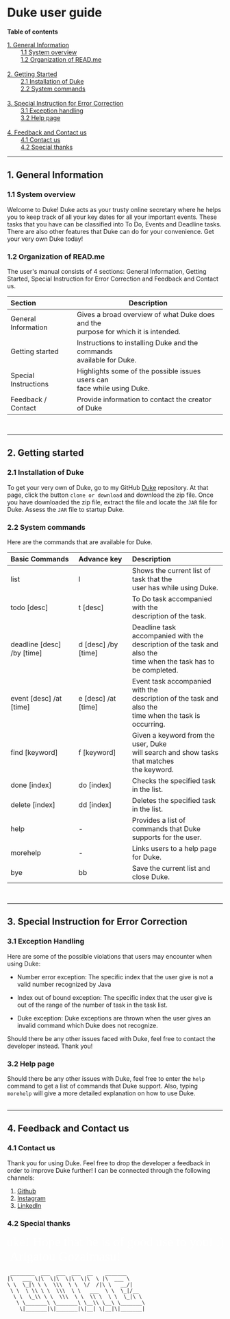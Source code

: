 # Duke user guide

__Table of contents__

<a href="#1">1. General Information</a>
<br>
&nbsp;&nbsp;&nbsp;&nbsp;&nbsp;&nbsp;&nbsp;&nbsp;<a href="#1.1">1.1 System overview</a>
<br>
&nbsp;&nbsp;&nbsp;&nbsp;&nbsp;&nbsp;&nbsp;&nbsp;<a href="#1.2">1.2 Organization of READ.me</a>
<br>
<br>
<a href="#2">2. Getting Started</a>
<br>
&nbsp;&nbsp;&nbsp;&nbsp;&nbsp;&nbsp;&nbsp;&nbsp;<a href="#2.1">2.1 Installation of Duke</a>
<br>
&nbsp;&nbsp;&nbsp;&nbsp;&nbsp;&nbsp;&nbsp;&nbsp;<a href="#2.2">2.2 System commands</a>
<br>
<br>
<a href="#3">3. Special Instruction for Error Correction</a>
<br>
&nbsp;&nbsp;&nbsp;&nbsp;&nbsp;&nbsp;&nbsp;&nbsp;<a href="#3.1">3.1 Exception handling</a>
<br>
&nbsp;&nbsp;&nbsp;&nbsp;&nbsp;&nbsp;&nbsp;&nbsp;<a href="#3.2">3.2 Help page</a>
<br>
<br>
<a href="#4">4. Feedback and Contact us</a>
<br>
&nbsp;&nbsp;&nbsp;&nbsp;&nbsp;&nbsp;&nbsp;&nbsp;<a href="#4.1">4.1 Contact us</a>
<br>
&nbsp;&nbsp;&nbsp;&nbsp;&nbsp;&nbsp;&nbsp;&nbsp;<a href="#4.2">4.2 Special thanks</a>

---
## <a id="1">1. General Information</a>
### <a id="1.1">1.1 System overview</a>
Welcome to Duke! Duke acts as your trusty online secretary where he helps you to keep track of all your key dates for all your important events. These tasks that you have can be classified into To Do, Events and Deadline tasks. There are also other features that Duke can do for your convenience. Get your very own Duke today!
<br>

### <a id="1.2">1.2 Organization of READ.me</a>
The user's manual consists of 4 sections: General Information, Getting Started, Special Instruction for Error Correction and Feedback and Contact us.
<br>

| Section   | Description    | 
|:-----------|------------|
| General Information    |Gives a broad overview of what Duke does and the <br> purpose for which it is intended.
| Getting started			 |Instructions to installing Duke and the commands <br> available for Duke.|	
| Special Instructions  |Highlights some of the possible issues users can <br> face while using Duke.| 
|Feedback / Contact|Provide information to contact the creator of Duke|   

<br>

---

## <a id="2">2. Getting started</a>
### <a id="2.1">2.1 Installation of Duke</a>
To get your very own of Duke, go to my GitHub [Duke](https://github.com/ngzhaoming/duke) repository. At that page, click the button `clone or download` and download the zip file. Once you have downloaded the zip file, extract the file and locate the `JAR` file for Duke. Assess the `JAR` file to startup Duke.
<br>
### <a id="2.2">2.2 System commands</a>
Here are the commands that are available for Duke.

| Basic Commands   | Advance key    | Description     |
|:-----------|:------------|:------------|
| list        |l|Shows the current list of task that the <br>user has while using Duke.
| todo [desc] |t [desc]| To Do task accompanied with the <br>description of the task. 
| deadline [desc] /by [time]       |d [desc] /by [time]|Deadline task accompanied with the <br>description of the task and also the <br>time when the task has to be completed.
| event [desc] /at [time]|e [desc] /at [time] | Event task accompanied with the <br>description of the task and also the <br>time when the task is occurring.
|find [keyword]|f [keyword]|Given a keyword from the user, Duke<br>will search and show tasks that matches<br>the keyword.
|done [index]|do [index] | Checks the specified task in the list.
|delete [index] | dd [index] | Deletes the specified task in the list.
|help| -| Provides a list of commands that Duke<br> supports for the user.
|morehelp| - |Links users to a help page for Duke.
|bye|bb|Save the current list and close Duke.

<br>

---

## <a id="3">3. Special Instruction for Error Correction</a>

### <a id="3.1">3.1 Exception Handling</a>
Here are some of the possible violations that users may encounter when using Duke:

* Number error exception: The specific index that the user give is not a valid number recognized by Java

* Index out of bound exception: The specific index that the user give is out of the range of the number of task in the task list.

* Duke exception: Duke exceptions are thrown when the user gives an invalid command which Duke does not recognize.

Should there be any other issues faced with Duke, feel free to contact the developer instead. Thank you!
<br>
### <a id="3.2">3.2 Help page</a>
Should there be any other issues with Duke, feel free to enter the `help` command to get a list of commands that Duke support. Also, typing `morehelp` will give a more detailed explanation on how to use Duke.
<br>
<br>

---

## <a id="4">4. Feedback and Contact us</a>
### <a id="4.1">4.1 Contact us</a>
Thank you for using Duke. Feel free to drop the developer a feedback in order to improve Duke further! I can be connected through the following channels:

1.  <a href="https://github.com/ngzhaoming">Github</a> 
2.  <a href="https://www.instagram.com/zhaoming_boiboi/">Instagram</a>
3.  <a href="www.linkedin.com/in/zhaoming-ng"> LinkedIn</a>

### <a id="4.2">4.2 Special thanks</a>


<marquee class="GeneratedMarquee" direction="right" scrollamount="5" behavior="alternate" fontFamily="comic sans">
	Thank you for using Duke! Hope that he is of good use to you! :)
</marquee>

<marquee class="GeneratedMarquee" direction="right" scrollamount="10" behavior="alternate" fontFamily="comic sans">
	Arigatou Gozaimasu! 🌚
</marquee>

```
 ________  ___  ___  ___  __    _______      
|\   ___ \|\  \|\  \|\  \|\  \ |\  ___ \     
\ \  \_|\ \ \  \\\  \ \  \/  /|\ \   __/|    
 \ \  \ \\ \ \  \\\  \ \   ___  \ \  \_|/__  
  \ \  \_\\ \ \  \\\  \ \  \\ \  \ \  \_|\ \ 
   \ \_______\ \_______\ \__\\ \__\ \_______\
    \|_______|\|_______|\|__| \|__|\|_______|                              
```

<style type="text/css" scoped>
.GeneratedMarquee {
font-size: 30;
font-family:'Comic Sans MS';
color:#FFFFFF;
}



